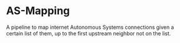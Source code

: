 # AS-Mapping
A pipeline to map internet Autonomous Systems connections given a certain list of them, up to the first upstream neighbor not on the list.
